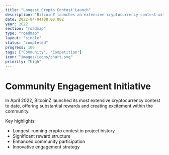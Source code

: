 ```yaml
---
title: "Longest Crypto Contest Launch"
description: "BitcoinZ launches an extensive cryptocurrency contest with significant rewards"
date: 2022-04-04T00:00:00Z
year: 2022
section: "roadmap"
type: "roadmap"
layout: "single"
status: "completed"
progress: 100
tags: ["Community", "Competition"]
icon: "images/icons/chart.svg"
priority: "high"
---
```


# Community Engagement Initiative

In April 2022, BitcoinZ launched its most extensive cryptocurrency contest to date, offering substantial rewards and creating excitement within the community.

Key highlights:
- Longest-running crypto contest in project history
- Significant reward structure
- Enhanced community participation
- Innovative engagement strategy
